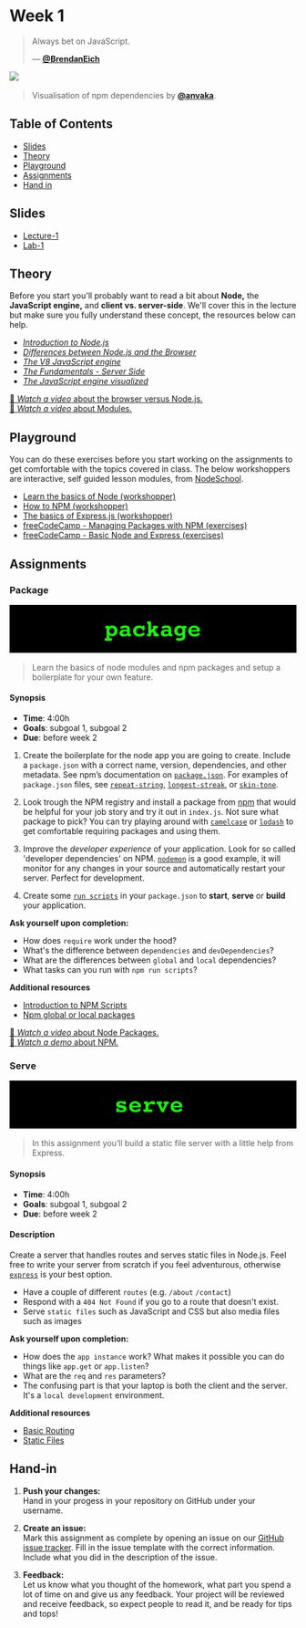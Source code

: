 # Week 1 

> Always bet on JavaScript.
>
> — [**@BrendanEich**][quote-author]

[![][inspiration-cover]][inspiration-link]

> Visualisation of npm dependencies by [**@anvaka**][inspiration-author].

## Table of Contents

*  [Slides](#slides)
*  [Theory](#theory)
*  [Playground](#playground)
*  [Assignments](#assignments)
*  [Hand in](#hand-in)

## Slides
* [Lecture-1][lec1]
* [Lab-1][lab1]

## Theory
Before you start you'll probably want to read a bit about **Node,** the **JavaScript engine,** and **client vs. server-side**. We'll cover this in the lecture but make sure you fully understand these concept, the resources below can help.

* [_Introduction to Node.js_][intro-node]
* [_Differences between Node.js and the Browser_][node-browser]
* [_The V8 JavaScript engine_][v8-engine]
* [_The Fundamentals - Server Side_][syntax]
* [_The JavaScript engine visualized_][visual]

[🎦 _Watch a video_ about the browser versus Node.js.][videonode]  
[🎦 _Watch a video_ about Modules.][videomodule]

## Playground
You can do these exercises before you start working on the assignments to get comfortable with the topics covered in class. The below workshoppers are interactive, self guided lesson modules, from [NodeSchool][nodeschool].

* [Learn the basics of Node (workshopper)](https://github.com/workshopper/learnyounode)
* [How to NPM (workshopper)](https://github.com/workshopper/how-to-npm)
* [The basics of Express.js (workshopper)](https://github.com/azat-co/expressworks)
* [freeCodeCamp - Managing Packages with NPM (exercises)](https://www.freecodecamp.org/learn)
* [freeCodeCamp - Basic Node and Express (exercises)](https://www.freecodecamp.org/learn)

## Assignments

### Package
![Package Banner](/assets/banners/package.jpg)
>Learn the basics of node modules and npm packages and setup a boilerplate for your own feature.


#### Synopsis

*  **Time**: 4:00h
*  **Goals**: subgoal 1, subgoal 2
*  **Due**: before week 2

1. Create the boilerplate for the node app you are going to create. Include a `package.json` with a correct name, version, dependencies, and other metadata. See npm’s documentation on [`package.json`](https://docs.npmjs.com/files/package.json).
For examples of `package.json` files, see
[`repeat-string`](https://github.com/jonschlinkert/repeat-string/blob/master/package.json),
[`longest-streak`](https://github.com/wooorm/longest-streak/blob/master/package.json),
or [`skin-tone`](https://github.com/sindresorhus/skin-tone/blob/master/package.json).

2. Look trough the NPM registry and install a package from [npm][npmjs] that would be helpful for your job story and try it out in `index.js`. Not sure what package to pick? You can try playing around with [`camelcase`][camelcase] or [`lodash`][lodash] to get comfortable requiring packages and using them.

3. Improve the _developer experience_ of your application. Look for so called 'developer dependencies' on NPM. [`nodemon`](https://nodemon.io/) is a good example, it will monitor for any changes in your source and automatically restart your server. Perfect for development.

4. Create some [`run scripts`](https://docs.npmjs.com/misc/scripts) in your `package.json` to **start**, **serve** or **build** your application.

**Ask yourself upon completion:**
* How does  `require` work under the hood?
* What's the difference between `dependencies` and `devDependencies`?
* What are the differences between `global` and `local` dependencies?
* What tasks can you run with `npm run scripts`?

**Additional resources**
* [Introduction to NPM Scripts][intro-npm]
* [Npm global or local packages][global]

[🎦 _Watch a video_ about Node Packages.][videopackage]  
[🎦 _Watch a demo_ about NPM.][videonpm]   

### Serve

![Hello World Server banner](/assets/banners/serve.jpg)
> In this assignment you’ll build a static file server with a little help from Express.

#### Synopsis

*  **Time**: 4:00h
*  **Goals**: subgoal 1, subgoal 2
*  **Due**: before week 2

#### Description
Create a server that handles routes and serves static files in Node.js. Feel free to write your server from scratch if you feel adventurous, otherwise [`express`](https://expressjs.com/) is your best option.

*   Have a couple of different `routes` (e.g. `/about` `/contact`)
*   Respond with a `404 Not Found` if you go to a route that doesn't exist.
*   Serve `static files` such as JavaScript and CSS but also media files such as images

**Ask yourself upon completion:**
* How does the `app instance` work? What makes it possible you can do things like `app.get` or `app.listen`?
* What are the `req` and `res` parameters?
* The confusing part is that your laptop is both the client and the server. It's a `local development` environment.

**Additional resources**
* [Basic Routing](https://expressjs.com/en/starter/basic-routing.html)
* [Static Files](https://expressjs.com/en/starter/static-files.html)

## Hand-in

1. **Push your changes:**  
Hand in your progess in your repository on GitHub under your username.

1. **Create an issue:**  
Mark this assignment as complete by opening an issue on our [GitHub issue tracker][issues]. Fill in the issue template with the correct information. Include what you did in the description of the issue.

1. **Feedback:**  
Let us know what you thought of the homework, what part you spend a lot of time on and give us any feedback. Your project will be reviewed and receive feedback, so expect people to read it, and be ready for tips and tops!

[quote-author]: https://twitter.com/BrendanEich
[inspiration-cover]: assets/images/npmgraph.png
[inspiration-link]: http://npm.anvaka.com/#/view/2d/express
[inspiration-author]: https://github.com/anvaka

[intro-node]: https://nodejs.dev/introduction-to-nodejs
[node-browser]: https://nodejs.dev/differences-between-nodejs-and-the-browser
[v8-engine]: https://nodejs.dev/the-v8-javascript-engine
[npm]: https://nodejs.dev/an-introduction-to-the-npm-package-manager

[npmjs]: https://www.npmjs.com/
[camelcase]: https://www.npmjs.com/package/camelcase
[lodash]: https://www.npmjs.com/package/lodash
[nodeschool]: https://nodeschool.io/
[intro-npm]: https://www.freecodecamp.org/news/introduction-to-npm-scripts-1dbb2ae01633/
[global]: https://nodejs.dev/npm-global-or-local-packages
[issues]: https://github.com/cmda-bt/be-course-18-19/issues/new/choose
[visual]: https://dev.to/lydiahallie/javascript-visualized-the-javascript-engine-4cdf
[syntax]: https://syntax.fm/show/188/the-fundamentals-server-side

[videonode]: https://www.youtube.com/watch?v=HAE-iYJ8_14
[videopackage]: https://www.youtube.com/watch?v=jgtXhdxVisw
[videomodule]: https://www.youtube.com/watch?v=t64md6HAztU
[videonpm]: https://www.youtube.com/watch?v=tdqXTNqNrr0

[lec1]: https://docs.google.com/presentation/d/1AWgmnGm01dVbg05TtO8RA8R87B4AsKLifyrxJ7R0Nxk/edit?usp=sharing
[lab1]: https://docs.google.com/presentation/d/13qaPu2DRkn3Yo-cjhx03uNhxis1A6vXDTEYj6xf5mJU/edit?usp=sharing
